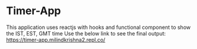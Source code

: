 # Timer-App
This application uses reactjs with hooks and functional component to show the IST, EST, GMT time
Use the below link to see the final output:
https://timer-app.milindkrishna2.repl.co/
